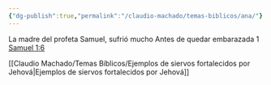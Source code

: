 ```yaml
---
{"dg-publish":true,"permalink":"/claudio-machado/temas-biblicos/ana/"}
---
```


La madre del profeta Samuel, sufrió mucho Antes de quedar embarazada 1 [Samuel 1:6](https://wol.jw.org/es/wol/b/r4/lp-s/nwtsty/9/1#v=9:1:6)

[[Claudio Machado/Temas Bíblicos/Ejemplos de siervos fortalecidos por Jehová\|Ejemplos de siervos fortalecidos por Jehová]]